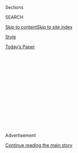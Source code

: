 <div id="app">

<div>

<div>

<div>

<div class="NYTAppHideMasthead css-1q2w90k e1suatyy0">

<div class="section css-ui9rw0 e1suatyy2">

<div class="css-eph4ug er09x8g0">

<div class="css-6n7j50">

</div>

<span class="css-1dv1kvn">Sections</span>

<div class="css-10488qs">

<span class="css-1dv1kvn">SEARCH</span>

</div>

[Skip to content](#site-content)[Skip to site
index](#site-index)

</div>

<div id="masthead-section-label" class="css-1wr3we4 eaxe0e00">

[Style](https://www.nytimes3xbfgragh.onion/section/style)

</div>

<div class="css-10698na e1huz5gh0">

</div>

</div>

<div id="masthead-bar-one" class="section hasLinks css-15hmgas e1csuq9d3">

<div class="css-uqyvli e1csuq9d0">

</div>

<div class="css-1uqjmks e1csuq9d1">

</div>

<div class="css-9e9ivx">

[](https://myaccount.nytimes3xbfgragh.onion/auth/login?response_type=cookie&client_id=vi)

</div>

<div class="css-1bvtpon e1csuq9d2">

[Today’s
Paper](https://www.nytimes3xbfgragh.onion/section/todayspaper)

</div>

</div>

</div>

</div>

<div data-aria-hidden="false">

<div id="site-content" data-role="main">

<div>

<div class="css-1aor85t" style="opacity:0.000000001;z-index:-1;visibility:hidden">

<div class="css-1hqnpie">

<div class="css-epjblv">

<span class="css-17xtcya">[Style](/section/style)</span><span class="css-x15j1o">|</span><span class="css-fwqvlz">‘I’m
Sick of Seeing My Face,’ Says the Internet’s Kombucha
Connoisseur</span>

</div>

<div class="css-k008qs">

<div class="css-1iwv8en">

<span class="css-18z7m18"></span>

<div>

</div>

</div>

<span class="css-1n6z4y">https://nyti.ms/2HgOEUJ</span>

<div class="css-1705lsu">

<div class="css-4xjgmj">

<div class="css-4skfbu" data-role="toolbar" data-aria-label="Social Media Share buttons, Save button, and Comments Panel with current comment count" data-testid="share-tools">

  - 
  - 
  - 
  - 
    
    <div class="css-6n7j50">
    
    </div>

  - 

</div>

</div>

</div>

</div>

</div>

</div>

<div class="css-13pd83m">

</div>

<div id="top-wrapper" class="css-1sy8kpn">

<div id="top-slug" class="css-l9onyx">

Advertisement

</div>

[Continue reading the main
story](#after-top)

<div class="ad top-wrapper" style="text-align:center;height:100%;display:block;min-height:250px">

<div id="top" class="place-ad" data-position="top" data-size-key="top">

</div>

</div>

<div id="after-top">

</div>

</div>

<div>

<div id="sponsor-wrapper" class="css-1hyfx7x">

<div id="sponsor-slug" class="css-19vbshk">

Supported by

</div>

[Continue reading the main
story](#after-sponsor)

<div id="sponsor" class="ad sponsor-wrapper" style="text-align:center;height:100%;display:block">

</div>

<div id="after-sponsor">

</div>

</div>

<div class="css-186x18t">

</div>

<div class="css-9u9xp4 ehdk2mb0">

# ‘I’m Sick of Seeing My Face,’ Says the Internet’s Kombucha Connoisseur

</div>

A woman’s taste test captured the fancy of the internet. Her rapid
evolution of expressions may be
why.

![<span class="css-cch8ym"><span class="css-1dv1kvn">Credit</span><span class="css-cnj6d5 e1z0qqy90" itemprop="copyrightHolder"><span class="css-1ly73wi e1tej78p0">Credit...</span><span>via
Brittany
Tomlinson</span></span></span>](https://static01.graylady3jvrrxbe.onion/images/2019/08/25/fashion/20kombucha-promo/20kombucha-promo-superJumbo.jpg)

<div class="css-18e8msd">

<div class="css-vp77d3 epjyd6m0">

<div class="css-1baulvz">

By [<span class="css-1baulvz last-byline" itemprop="name">Nicholas
Bogel-Burroughs</span>](https://www.nytimes3xbfgragh.onion/by/nicholas-bogel-burroughs)

</div>

</div>

  - 
    
    <div class="css-ld3wwf e16638kd2">
    
    Published Aug. 20, 2019Updated Aug. 23,
    2019
    
    </div>

  - 
    
    <div class="css-4xjgmj">
    
    <div class="css-pvvomx" data-role="toolbar" data-aria-label="Social Media Share buttons, Save button, and Comments Panel with current comment count" data-testid="share-tools">
    
      - 
      - 
      - 
      - 
        
        <div class="css-6n7j50">
        
        </div>
    
      - 
    
    </div>
    
    </div>

</div>

</div>

<div class="section meteredContent css-1r7ky0e" name="articleBody" itemprop="articleBody">

<div class="css-1fanzo5 StoryBodyCompanionColumn">

<div class="css-53u6y8">

Brittany Tomlinson hit record on her iPhone and cracked open a can of
kombucha for the first time.

She hated it. Then she loved it. Then she didn’t know how she felt. She
still isn’t sure.

“Low-key it’s kind of good, but it’s nasty,” Ms. Tomlinson said in an
interview, continuing to waffle.

However indecisive Ms. Tomlinson may be about the fermented beverage,
her facial expressions in a video of her reaction were decidedly
pointed. First, disgust. Then, a reconsideration. A shake of her head
seems to confirm her initial reaction: She hates the drink. Wait — maybe
not. “Well …” she says, tilting her head. She giggles at herself,
smirks, and the video ends.

“It’s an amazing sequence,” said Dr. Dacher Keltner, a professor of
psychology at the University of California, Berkeley, who
[studies](https://psycnet.apa.org/doiLanding?doi=10.1037%2Famp0000488)
[facial expression](https://www.alancowen.com/face) and watched the
video at the request of The New York Times. He was delighted.

</div>

</div>

<div class="css-1fanzo5 StoryBodyCompanionColumn">

<div class="css-53u6y8">

“Her expressions are exceptional — easy to see and rich,” he said.

The clarity of this rapid fire of emotional expression may be [why the
video](https://www.buzzfeed.com/daniellaemanuel/woman-trying-kombucha-meme)
[has ricocheted
around](https://www.dailydot.com/unclick/trying-kombucha-reaction-meme-tiktok/)[the
internet](https://mashable.com/article/tiktok-trying-kombucha-reaction-meme/),
racking up more than 40 million views on Twitter alone after it was
shared from her
[TikTok](https://www.nytimes3xbfgragh.onion/2019/03/10/style/what-is-tik-tok.html)
[account](https://www.tiktok.com/@brittany_broski/video/6722234609188310277).
It has seemed to resonate with anyone who’s ever vacillated between
pajamas and club clothes on a Friday night.

</div>

</div>

<div class="css-cfo9c3">

</div>

<div class="css-1fanzo5 StoryBodyCompanionColumn">

<div class="css-53u6y8">

Online, people have used the video to describe every scenario
imaginable, from the emotional roller coaster of trying alcohol for the
first time to deciding whether to ignore the groceries you just bought
and eat Taco Bell for dinner (again). Ms. Tomlinson can’t even scroll
through Twitter without seeing herself.

“Have you ever looked at your face for too long? That’s what it’s like,”
she said of her moment. “I’m sick of seeing my face.”

Ms. Tomlinson, 22, is a recent Texas A\&M graduate and works at a bank
near Dallas, where she grew up.

</div>

</div>

<div class="css-1fanzo5 StoryBodyCompanionColumn">

<div class="css-53u6y8">

She saw two YouTube stars talking about kombucha and decided she needed
to try it herself. She drove to the closest Walmart and picked up a can
of cherry-cola-flavored kombucha. (Probably not the best choice, she
admitted.)

Then she recorded her reaction to the drink, which she insists was
completely genuine.

Dr. Keltner said Ms. Tomlinson displayed between five and seven
different identifiable emotions, and that her expressions may be so
enjoyable to watch because they are self-effacing.

“Let’s give her some credit. She’s kind of laughing at herself,” Dr.
Keltner said. “And then that silly face at the end speaks to a playful
quality to her character.”

Humans can change their facial expressions multiple times each second;
it’s less common for the evolution to be so convincing and captured on
camera.

“In reality, this stuff goes on all the time, but you’re watching the
person’s mind process in real time, which is really cool,” said Dr.
David Matsumoto, a psychology professor at San Francisco State
University who also [studies](http://www.davidmatsumoto.com/) facial
expressions.

Now that we’ve heard from the experts, how would Ms. Tomlinson describe
the dramatic structure of her TikTok video?

</div>

</div>

<div class="css-1fanzo5 StoryBodyCompanionColumn">

<div class="css-53u6y8">

“The six stages of grief,” she said, deadpan, before her infectious
laugh crept out.

The drink “was not satisfying in any way,” she said, though she’ll try
it again.

“That’s the whole essence of this,” she said. “Why do we hate something
and keep doing it? Like working 9 to 5, drinking alcohol or hanging out
with people you don’t like. It’s all the same thing.”

It was a pretty big deal for Ms. Tomlinson when [Billie
Eilish](https://www.nytimes3xbfgragh.onion/2019/03/28/arts/music/billie-eilish-debut-album.html),
the singer, liked her video, or when Demetrius Harmon, the online video
star, tweeted it out. But that wasn’t when Ms. Tomlinson knew she’d made
it.

“Someone had shown it to Nana,” she said, referring to her grandmother.
“And I knew it was over. Instantly, it wasn’t funny anymore.”

“I showed my boss before someone else could,” she added. “I said,
‘Listen, I want you to see this before someone else shows it to you.
Please don’t fire me.’” (Her boss thought it was funny.)

Ms. Tomlinson said several kombucha companies have offered to send her
drinks, all claiming that she would like their version more than the one
she tried. She has obliged, and is considering making a YouTube video
rating each brand.

</div>

</div>

<div class="css-1fanzo5 StoryBodyCompanionColumn">

<div class="css-53u6y8">

“If they send it to me, I’m going to be honest,” she said. “They’re not
paying me. Yet.”

She paused, then said: “Wink wink.” Her specialty is facial expressions;
a phone interview probably wasn’t ideal.

</div>

</div>

<div>

</div>

</div>

<div>

</div>

<div>

</div>

<div>

</div>

<div>

<div id="bottom-wrapper" class="css-1ede5it">

<div id="bottom-slug" class="css-l9onyx">

Advertisement

</div>

[Continue reading the main
story](#after-bottom)

<div id="bottom" class="ad bottom-wrapper" style="text-align:center;height:100%;display:block;min-height:90px">

</div>

<div id="after-bottom">

</div>

</div>

</div>

</div>

</div>

## Site Index

<div>

</div>

## Site Information Navigation

  - [© <span>2020</span> <span>The New York Times
    Company</span>](https://help.nytimes3xbfgragh.onion/hc/en-us/articles/115014792127-Copyright-notice)

<!-- end list -->

  - [NYTCo](https://www.nytco.com/)
  - [Contact
    Us](https://help.nytimes3xbfgragh.onion/hc/en-us/articles/115015385887-Contact-Us)
  - [Work with us](https://www.nytco.com/careers/)
  - [Advertise](https://nytmediakit.com/)
  - [T Brand Studio](http://www.tbrandstudio.com/)
  - [Your Ad
    Choices](https://www.nytimes3xbfgragh.onion/privacy/cookie-policy#how-do-i-manage-trackers)
  - [Privacy](https://www.nytimes3xbfgragh.onion/privacy)
  - [Terms of
    Service](https://help.nytimes3xbfgragh.onion/hc/en-us/articles/115014893428-Terms-of-service)
  - [Terms of
    Sale](https://help.nytimes3xbfgragh.onion/hc/en-us/articles/115014893968-Terms-of-sale)
  - [Site
    Map](https://spiderbites.nytimes3xbfgragh.onion)
  - [Help](https://help.nytimes3xbfgragh.onion/hc/en-us)
  - [Subscriptions](https://www.nytimes3xbfgragh.onion/subscription?campaignId=37WXW)

</div>

</div>

</div>

</div>

